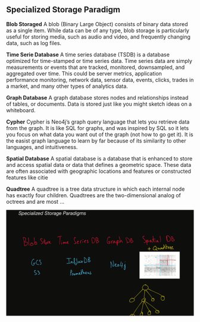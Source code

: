 ## Specialized Storage Paradigm 

**Blob Storaged** A blob (Binary Large Object) consists of binary data stored as a single item. While data can be of any type, blob storage is particularly useful for storing media, such as audio and video, and frequently changing data, such as log files.

**Time Serie Database** A time series database (TSDB) is a database optimized for time-stamped or time series data. Time series data are simply measurements or events that are tracked, monitored, downsampled, and aggregated over time. This could be server metrics, application performance monitoring, network data, sensor data, events, clicks, trades in a market, and many other types of analytics data.

**Graph Database** A graph database stores nodes and relationships instead of tables, or documents. Data is stored just like you might sketch ideas on a whiteboard.

**Cypher** Cypher is Neo4j’s graph query language that lets you retrieve data from the graph. It is like SQL for graphs, and was inspired by SQL so it lets you focus on what data you want out of the graph (not how to go get it). It is the easist graph language to learn by far because of its similarity to other languages, and intuitiveness.

**Spatial Database** A spatial database is a database that is enhanced to store and access spatial data or data that defines a geometric space. These data are often associated with geographic locations and features or constructed features like citie

**Quadtree** A quadtree is a tree data structure in which each internal node has exactly four children. Quadtrees are the two-dimensional analog of octrees and are most ...

<img src="https://github.com/ishifoev/CodeChalenge-JS/blob/main/Round3/day-24/specializedStorage.PNG?raw=true"/>